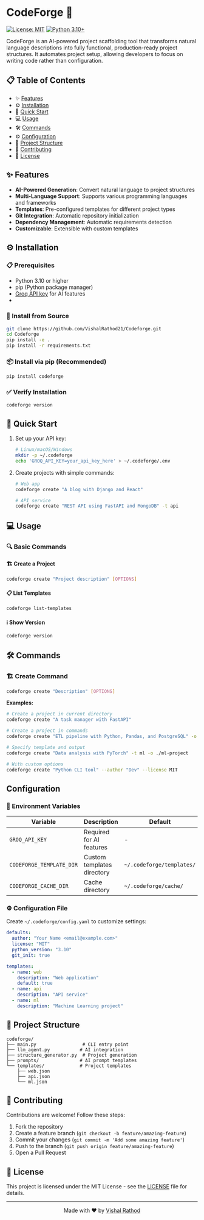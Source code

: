 # CodeForge 🚀

[![License: MIT](https://img.shields.io/badge/License-MIT-yellow.svg)](https://opensource.org/licenses/MIT)
[![Python 3.10+](https://img.shields.io/badge/python-3.10+-blue.svg)](https://www.python.org/downloads/)

CodeForge is an AI-powered project scaffolding tool that transforms natural language descriptions into fully functional, production-ready project structures. It automates project setup, allowing developers to focus on writing code rather than configuration.

## 📋 Table of Contents
- ✨ [Features](#features)
- ⚙️ [Installation](#installation)
- 🚀 [Quick Start](#quick-start)
- 💻 [Usage](#usage)
- 🛠️ [Commands](#commands)
- ⚙️ [Configuration](#configuration)
- 📂 [Project Structure](#project-structure)
- 🤝 [Contributing](#contributing)
- 📄 [License](#license)

## ✨ Features

- **AI-Powered Generation**: Convert natural language to project structures
- **Multi-Language Support**: Supports various programming languages and frameworks
- **Templates**: Pre-configured templates for different project types
- **Git Integration**: Automatic repository initialization
- **Dependency Management**: Automatic requirements detection
- **Customizable**: Extensible with custom templates

## ⚙️ Installation

### 📋 Prerequisites
- Python 3.10 or higher
- pip (Python package manager)
- [Groq API key](https://console.groq.com/) for AI features
- 

### 🔧 Install from Source
```bash
git clone https://github.com/VishalRathod21/Codeforge.git
cd Codeforge
pip install -e .
pip install -r requirements.txt
```

### 📦 Install via pip (Recommended)
```bash
pip install codeforge
```

### ✅ Verify Installation
```bash
codeforge version
```

## 🚀 Quick Start

1. Set up your API key:
   ```bash
   # Linux/macOS/Windows
   mkdir -p ~/.codeforge
   echo 'GROQ_API_KEY=your_api_key_here' > ~/.codeforge/.env
   ```

2. Create projects with simple commands:
   ```bash
   # Web app
   codeforge create "A blog with Django and React"
   
   # API service
   codeforge create "REST API using FastAPI and MongoDB" -t api
   ```

## 💻 Usage

### 🔍 Basic Commands

#### 🏗️ Create a Project
```bash
codeforge create "Project description" [OPTIONS]
```

#### 📋 List Templates
```bash
codeforge list-templates
```

#### ℹ️ Show Version
```bash
codeforge version
```

## 🛠️ Commands

### 🏗️ Create Command
```bash
codeforge create "Description" [OPTIONS]
```

**Examples:**
```bash
# Create a project in current directory
codeforge create "A task manager with FastAPI"

# Create a project in commands
codeforge create "ETL pipeline with Python, Pandas, and PostgreSQL" -o ./data-pipeline

# Specify template and output
codeforge create "Data analysis with PyTorch" -t ml -o ./ml-project

# With custom options
codeforge create "Python CLI tool" --author "Dev" --license MIT
```

## Configuration

### 🔧 Environment Variables

| Variable | Description | Default |
|----------|-------------|---------|
| `GROQ_API_KEY` | Required for AI features | - |
| `CODEFORGE_TEMPLATE_DIR` | Custom templates directory | `~/.codeforge/templates/` |
| `CODEFORGE_CACHE_DIR` | Cache directory | `~/.codeforge/cache/` |

### ⚙️ Configuration File
Create `~/.codeforge/config.yaml` to customize settings:

```yaml
defaults:
  author: "Your Name <email@example.com>"
  license: "MIT"
  python_version: "3.10"
  git_init: true

templates:
  - name: web
    description: "Web application"
    default: true
  - name: api
    description: "API service"
  - name: ml
    description: "Machine Learning project"
```

## 📂 Project Structure

```
codeforge/
├── main.py                 # CLI entry point
├── llm_agent.py           # AI integration
├── structure_generator.py  # Project generation
├── prompts/               # AI prompt templates
└── templates/             # Project templates
    ├── web.json
    ├── api.json
    └── ml.json
```

## 🤝 Contributing

Contributions are welcome! Follow these steps:

1. Fork the repository
2. Create a feature branch (`git checkout -b feature/amazing-feature`)
3. Commit your changes (`git commit -m 'Add some amazing feature'`)
4. Push to the branch (`git push origin feature/amazing-feature`)
5. Open a Pull Request

## 📄 License

This project is licensed under the MIT License - see the [LICENSE](LICENSE) file for details.

---

<p align="center">
  Made with ❤️ by <a href="https://github.com/VishalRathod21">Vishal Rathod</a>
</p>
